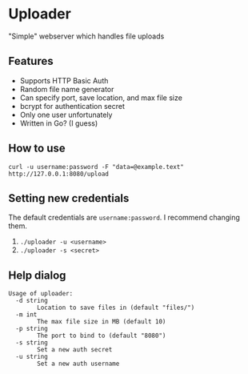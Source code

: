 # Uploader
"Simple" webserver which handles file uploads

## Features
* Supports HTTP Basic Auth
* Random file name generator
* Can specify port, save location, and max file size
* bcrypt for authentication secret
* Only one user unfortunately
* Written in Go? (I guess)

## How to use
```
curl -u username:password -F "data=@example.text" http://127.0.0.1:8080/upload 
```

## Setting new credentials
The default credentials are `username:password`. I recommend changing them.
1. `./uploader -u <username>`
2. `./uploader -s <secret>`

## Help dialog
```
Usage of uploader:
  -d string
    	Location to save files in (default "files/")
  -m int
    	The max file size in MB (default 10)
  -p string
    	The port to bind to (default "8080")
  -s string
    	Set a new auth secret
  -u string
    	Set a new auth username
```
